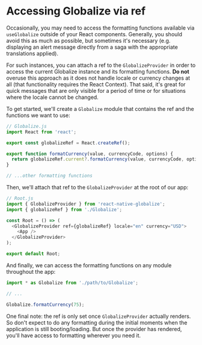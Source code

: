# Accessing Globalize via ref

Occasionally, you may need to access the formatting functions available via `useGlobalize` outside of your React components. Generally, you should avoid this as much as possible, but sometimes it's necessary (e.g. displaying an alert message directly from a saga with the appropriate translations applied).

For such instances, you can attach a ref to the `GlobalizeProvider` in order to access the current Globalize instance and its formatting functions. **Do not** overuse this approach as it does not handle locale or currency changes at all (that functionality requires the React Context). That said, it's great for quick messages that are only visible for a period of time or for situations where the locale cannot be changed.

To get started, we'll create a `Globalize` module that contains the ref and the functions we want to use:

```javascript
// Globalize.js
import React from 'react';

export const globalizeRef = React.createRef();

export function formatCurrency(value, currencyCode, options) {
  return globalizeRef.current?.formatCurrency(value, currencyCode, options);
}

// ...other formatting functions
```

Then, we'll attach that ref to the `GlobalizeProvider` at the root of our app:

```javascript
// Root.js
import { GlobalizeProvider } from 'react-native-globalize';
import { globalizeRef } from './Globalize';

const Root = () => (
  <GlobalizeProvider ref={globalizeRef} locale="en" currency="USD">
    <App />
  </GlobalizeProvider>
);

export default Root;
```

And finally, we can access the formatting functions on any module throughout the app:

```javascript
import * as Globalize from './path/to/Globalize';

// ...

Globalize.formatCurrency(75);
```

One final note: the ref is only set once `GlobalizeProvider` actually renders. So don't expect to do any formatting during the initial moments when the application is still booting/loading. But once the provider has rendered, you'll have access to formatting wherever you need it.
